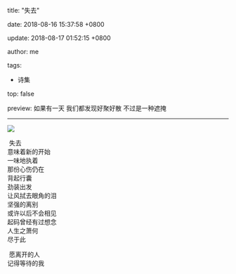 title: "失去"

date: 2018-08-16 15:37:58 +0800

update: 2018-08-17 01:52:15 +0800

author: me

tags:

- 诗集

top: false

preview: 如果有一天 我们都发现好聚好散 不过是一种遮掩

------

![](-/images/103522_dec5.jpg)

​											失去<br>
											意味着新的开始<br>
											一味地执着<br>
										 	那份心伤仍在<br>
											背起行囊<br>
											劲装出发<br>
											让风拭去眼角的泪<br>
											坚强的离别<br>
											或许以后不会相见<br>
											起码曾经有过想念<br>
											人生之萧何<br>
											尽于此<br>

​											愿离开的人<br>
											记得等待的我<br>